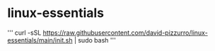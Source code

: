 # linux-essentials

'''
curl -sSL https://raw.githubusercontent.com/david-pizzurro/linux-essentials/main/init.sh | sudo bash
'''

